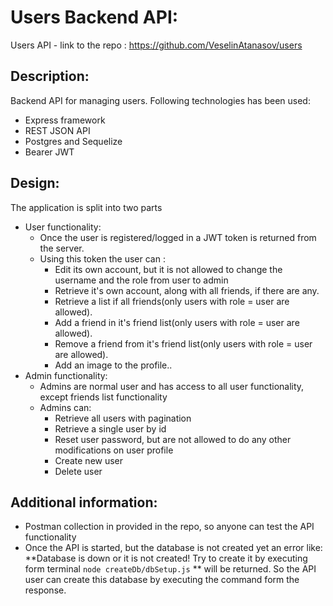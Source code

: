 # Users Backend API:
 Users API  - link to the repo :  https://github.com/VeselinAtanasov/users
## Description:
Backend API for managing users. Following technologies has been used:
* Express framework
* REST JSON API
* Postgres and Sequelize
* Bearer JWT 
## Design:
The application is split into two parts
* User functionality:
    * Once the user is registered/logged in a JWT token is returned from the server.
    * Using this token the user can :
		* Edit its own account, but it is not allowed to change the username and the role from user to admin 
		* Retrieve it's own account, along with all friends, if there are any.
		* Retrieve a list if all friends(only users with role = user are allowed).
		* Add a friend in it's friend list(only users with role = user are allowed).
		* Remove a friend from it's friend list(only users with role = user are allowed).
		* Add an image to the profile..
* Admin functionality:
    * Admins are normal user and has access to all user functionality, except friends list functionality
    * Admins can:
		* Retrieve all users with pagination
		* Retrieve a single user by id
		* Reset user password, but are not allowed to do any other modifications on user profile
		* Create new user
		* Delete user
## Additional information:
* Postman collection in provided in the repo, so anyone can test the API functionality
* Once the API is started, but the database is not created yet an error like: **Database is down or it is not created! Try to create it by executing form terminal `node createDb/dbSetup.js` ** will be returned. So the API user can create this database by executing the command form the response.
